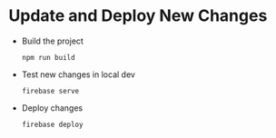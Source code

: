 # Update and Deploy New Changes
   - Build the project
     ```
     npm run build
     ```
   - Test new changes in local dev
     ```
     firebase serve
     ```
   - Deploy changes
     ```
     firebase deploy
     ```
